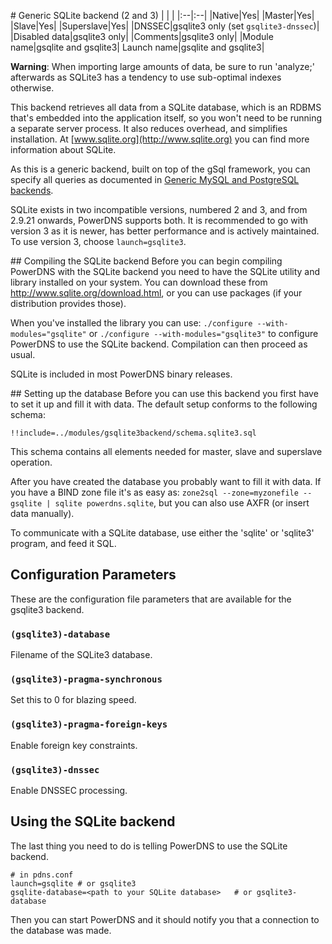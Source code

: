 # Generic SQLite backend (2 and 3)
|&nbsp;|&nbsp;|
|:--|:--|
|Native|Yes|
|Master|Yes|
|Slave|Yes|
|Superslave|Yes|
|DNSSEC|gsqlite3 only (set `gsqlite3-dnssec`)|
|Disabled data|gsqlite3 only|
|Comments|gsqlite3 only|
|Module name|gsqlite and gsqlite3|
Launch name|gsqlite and gsqlite3|

**Warning**: When importing large amounts of data, be sure to run 'analyze;' afterwards as SQLite3 has a tendency to use sub-optimal indexes otherwise.

This backend retrieves all data from a SQLite database, which is an RDBMS that's embedded into the application itself, so you won't need to be running a separate server process. It also reduces overhead, and simplifies installation. At [www.sqlite.org](http://www.sqlite.org) you can find more information about SQLite.

As this is a generic backend, built on top of the gSql framework, you can specify all queries as documented in [Generic MySQL and PostgreSQL backends](backend-generic-mypgsql.md#queries-and-settings).

SQLite exists in two incompatible versions, numbered 2 and 3, and from 2.9.21 onwards, PowerDNS supports both. It is recommended to go with version 3 as it is newer, has better performance and is actively maintained. To use version 3, choose `launch=gsqlite3`.

## Compiling the SQLite backend
Before you can begin compiling PowerDNS with the SQLite backend you need to have the SQLite utility and library installed on your system. You can download these from <http://www.sqlite.org/download.html>, or you can use packages (if your distribution provides those).

When you've installed the library you can use: `./configure --with-modules="gsqlite"` or `./configure --with-modules="gsqlite3"` to configure PowerDNS to use the SQLite backend. Compilation can then proceed as usual.

SQLite is included in most PowerDNS binary releases.

## Setting up the database
Before you can use this backend you first have to set it up and fill it with data. The default setup conforms to the following schema:

```
!!include=../modules/gsqlite3backend/schema.sqlite3.sql
```

This schema contains all elements needed for master, slave and superslave operation.

After you have created the database you probably want to fill it with data. If you have a BIND zone file it's as easy as: `zone2sql --zone=myzonefile --gsqlite | sqlite powerdns.sqlite`, but you can also use AXFR (or insert data manually).

To communicate with a SQLite database, use either the 'sqlite' or 'sqlite3' program, and feed it SQL.

## Configuration Parameters
These are the configuration file parameters that are available for the gsqlite3 backend.

### `(gsqlite3)-database`
Filename of the SQLite3 database.

### `(gsqlite3)-pragma-synchronous`
Set this to 0 for blazing speed.

### `(gsqlite3)-pragma-foreign-keys`
Enable foreign key constraints.

### `(gsqlite3)-dnssec`
Enable DNSSEC processing.

## Using the SQLite backend
The last thing you need to do is telling PowerDNS to use the SQLite backend.

```
# in pdns.conf
launch=gsqlite # or gsqlite3
gsqlite-database=<path to your SQLite database>   # or gsqlite3-database
```

Then you can start PowerDNS and it should notify you that a connection to the database was made.
